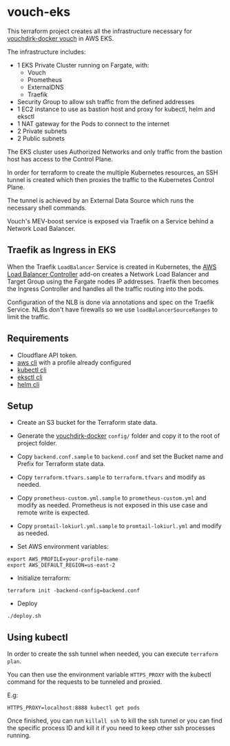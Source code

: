# vouch-eks

This terraform project creates all the infrastructure necessary for [vouchdirk-docker vouch](https://github.com/CryptoManufaktur-io/vouchdirk-docker/) in AWS EKS.

The infrastructure includes:

- 1 EKS Private Cluster running on Fargate, with:
    - Vouch
    - Prometheus
    - ExternalDNS
    - Traefik
- Security Group to allow ssh traffic from the defined addresses
- 1 EC2 instance to use as bastion host and proxy for kubectl, helm and eksctl
- 1 NAT gateway for the Pods to connect to the internet
- 2 Private subnets
- 2 Public subnets

The EKS cluster uses Authorized Networks and only traffic from the bastion host has access to the Control Plane. 

In order for terraform to create the multiple Kubernetes resources, an SSH tunnel is created which then proxies the traffic to the Kubernetes Control Plane.

The tunnel is achieved by an External Data Source which runs the necessary shell commands.

Vouch's MEV-boost service is exposed via Traefik on a Service behind a Network Load Balancer.

## Traefik as Ingress in EKS

When the Traefik `LoadBalancer` Service is created in Kubernetes, the [AWS Load Balancer Controller](https://docs.aws.amazon.com/eks/latest/userguide/aws-load-balancer-controller.html) add-on creates a Network Load Balancer and Target Group using the Fargate nodes IP addresses. Traefik then becomes the Ingress Controller and handles all the traffic routing into the pods.

Configuration of the NLB is done via annotations and spec on the Traefik Service. NLBs don't have firewalls so we use `loadBalancerSourceRanges` to limit the traffic.

## Requirements

- Cloudflare API token.
- [aws cli](https://aws.amazon.com/cli/) with a profile already configured
- [kubectl cli](https://kubernetes.io/docs/tasks/tools/#kubectl)
- [eksctl cli](https://eksctl.io/)
- [helm cli](https://helm.sh/docs/intro/install/)

## Setup

- Create an S3 bucket for the Terraform state data.
- Generate the [vouchdirk-docker](https://github.com/CryptoManufaktur-io/vouchdirk-docker/#initial-setup) `config/` folder and copy it to the root of project folder.
- Copy `backend.conf.sample` to `backend.conf` and set the Bucket name and Prefix for Terraform state data.
- Copy `terraform.tfvars.sample` to `terraform.tfvars` and modify as needed.
- Copy `prometheus-custom.yml.sample` to `prometheus-custom.yml` and modify as needed. Prometheus is not exposed in this use case and remote write is expected.
- Copy `promtail-lokiurl.yml.sample` to `promtail-lokiurl.yml` and modify as needed.

- Set AWS environment variables:
```shell
export AWS_PROFILE=your-profile-name
export AWS_DEFAULT_REGION=us-east-2
```
- Initialize terraform:
```shell
terraform init -backend-config=backend.conf
```

- Deploy
```shell
./deploy.sh
```

## Using kubectl

In order to create the ssh tunnel when needed, you can execute `terraform plan`.

You can then use the environment variable `HTTPS_PROXY` with the kubectl command for the requests to be tunneled and proxied.

E.g:

```shell
HTTPS_PROXY=localhost:8888 kubectl get pods
```

Once finished, you can run `killall ssh` to kill the ssh tunnel or you can find the specific process ID and kill it if you need to keep other ssh processes running.
